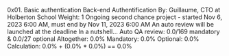 0x01. Basic authentication
Back-end
Authentification
 By: Guillaume, CTO at Holberton School
 Weight: 1
 Ongoing second chance project - started Nov 6, 2023 6:00 AM, must end by Nov 11, 2023 6:00 AM
 An auto review will be launched at the deadline
In a nutshell…
Auto QA review: 0.0/169 mandatory & 0.0/27 optional
Altogether:  0.0%
Mandatory: 0.0%
Optional: 0.0%
Calculation:  0.0% + (0.0% * 0.0%)  == 0.0%
